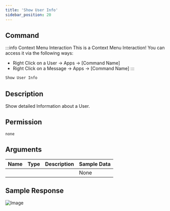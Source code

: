 ```yaml
---
title: 'Show User Info'
sidebar_position: 20
---
```


## Command
:::info Context Menu Interaction
This is a Context Menu Interaction! You can access it via the following ways:
- Right Click on a User -> Apps -> [Command Name]
- Right Click on a Message -> Apps -> [Command Name]
:::
```txt
Show User Info
```

## Description
Show detailed Information about a User.

## Permission
` none `

## Arguments
| Name | Type | Description | Sample Data |
| ---- | ---- | ----------- | ----------- |
|  |  |  | None |

## Sample Response
![Image](https://cdn.herrtxbias.net/2021-08-13_23-58-19_9af915fb-ac12-409e-a5e1-cec837901824.png)
